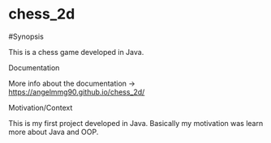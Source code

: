 # chess_2d

#Synopsis

This is a chess game developed in Java.

Documentation

More info about the documentation -> https://angelmmg90.github.io/chess_2d/

Motivation/Context

This is my first project developed in Java. Basically my motivation was learn more about Java and OOP.



